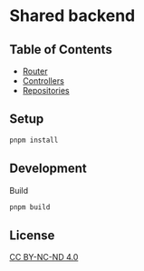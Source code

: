 # Shared backend

## Table of Contents

- [Router](src/router)
- [Controllers](src/controllers)
- [Repositories](src/repositories)

## Setup

```bash
pnpm install
```

## Development

Build

```bash
pnpm build
```

## License

[CC BY-NC-ND 4.0](LICENSE)

